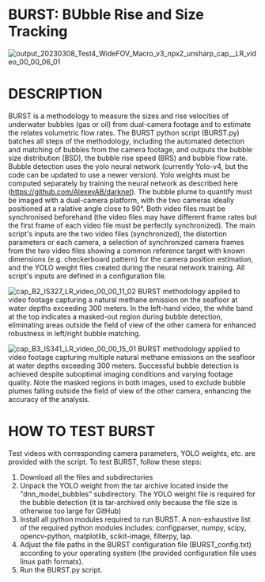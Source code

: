 # BURST: BUbble Rise and Size Tracking

![output_20230308_Test4_WideFOV_Macro_v3_npx2_unsharp_cap__LR_video_00_00_06_01](https://github.com/BUbbleRST/BURST.github/assets/16003542/87b686a4-1b76-4520-806c-662f241b3298)


# DESCRIPTION
BURST is a methodology to measure the sizes and rise velocities of underwater bubbles (gas or oil) from dual-camera footage and to estimate the relates volumetric flow rates. The BURST python script (BURST.py) batches all steps of the methodology, including the automated detection and matching of bubbles from the camera footage, and outputs the bubble size distribution (BSD), the bubble rise speed (BRS) and bubble flow rate.
Bubble detection uses the yolo neural network (currently Yolo-v4, but the code can be updated to use a newer version). Yolo weights must be computed separately by training the neural network as described here (https://github.com/AlexeyAB/darknet).
The bubble plume to quantify must be imaged with a dual-camera platform, with the two cameras ideally positioned at a ralative angle close to 90°. Both video files must be synchronised beforehand (the video files may have different frame rates but the first frame of each video file must be perfectly synchronized). 
The main script's inputs are the two video files (synchronized), the distortion parameters or each camera, a selection of synchronized camera frames from the two video files showing a common reference target with known dimensions (e.g. checkerboard pattern) for the camera position estimation, and the YOLO weight files created during the neural network training. All script's inputs are defined in a configuration file.


![cap_B2_IS327_LR_video_00_00_11_02](https://github.com/BUbbleRST/BURST.github/assets/16003542/468b2f3b-5f50-436a-8ede-943ea672c222)
BURST methodology applied to video footage capturing a natural methane emission on the seafloor at water depths exceeding 300 meters. In the left-hand video, the white band at the top indicates a masked-out region during bubble detection, eliminating areas outside the field of view of the other camera for enhanced robustness in left/right bubble matching.


![cap_B3_IS341_LR_video_00_00_15_01](https://github.com/BUbbleRST/BURST.github/assets/16003542/1419499a-a2ed-4c7c-876d-aba8c6a689e4)
BURST methodology applied to video footage capturing multiple natural methane emissions on the seafloor at water depths exceeding 300 meters. Successful bubble detection is achieved despite suboptimal imaging conditions and varying footage quality. Note the masked regions in both images, used to exclude bubble plumes falling outside the field of view of the other camera, enhancing the accuracy of the analysis.

# HOW TO TEST BURST
Test videos with corresponding camera parameters, YOLO weights, etc. are provided with the script. To test BURST, follow these steps:
1. Download all the files and subdirectories
2. Unpack the YOLO weight from the tar archive located inside the "dnn_model_bubbles" subdirectory. The YOLO weight file is required for the bubble detection (it is tar-archived only because the file size is otherwise too large for GitHub)
3. Install all python modules required to run BURST. A non-exhaustive list of the required python modules includes: configparser, numpy, scipy, opencv-python, matplotlib, scikit-image, filterpy, lap.
4. Adjust the file paths in the BURST configuration file (BURST_config.txt) according to your operating system (the provided configuration file uses linux path formats).
5. Run the BURST.py script.
   
